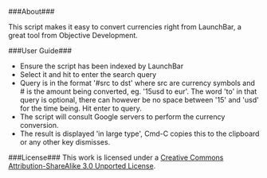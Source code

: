 ###About###

This script makes it easy to convert currencies right from LaunchBar, a great tool from Objective Development.

###User Guide###

- Ensure the script has been indexed by LaunchBar
- Select it and hit <space> to enter the search query
- Query is in the format '#src to dst' where src are currency symbols and # is the amount being converted, eg. '15usd to eur'. The word 'to' in that query is optional, there can however be no space between '15' and 'usd' for the time being. Hit enter to query.
- The script will consult Google servers to perform the currency conversion. 
- The result is displayed 'in large type', Cmd-C copies this to the clipboard or any other key dismisses.

###License###
This work is licensed under a [Creative Commons Attribution-ShareAlike 3.0 Unported License](http://creativecommons.org/licenses/by-sa/3.0/).
